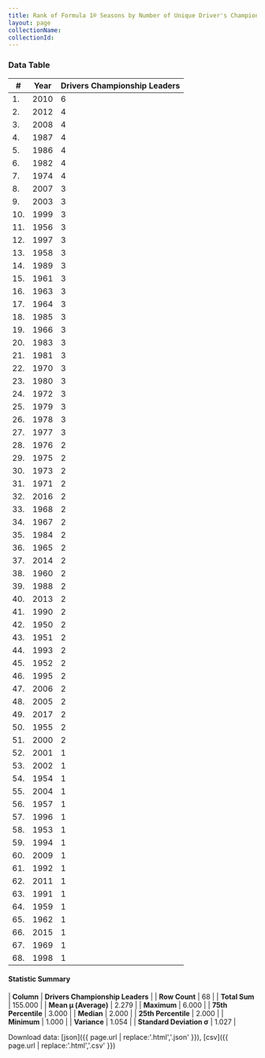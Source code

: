 ```yaml
---
title: Rank of Formula 1® Seasons by Number of Unique Driver's Championship Leaders
layout: page
collectionName: 
collectionId: 
---
```




<canvas id="chart" width="400" height="180"></canvas>
<script>
var data = {
    "datasets": [
        {
            "backgroundColor": [
                "#9C8E8D",
                "#9C8E8D",
                "#9C8E8D",
                "#9C8E8D",
                "#9C8E8D",
                "#9C8E8D",
                "#9C8E8D",
                "#9C8E8D",
                "#9C8E8D",
                "#9C8E8D",
                "#9C8E8D",
                "#9C8E8D",
                "#9C8E8D",
                "#9C8E8D",
                "#9C8E8D",
                "#9C8E8D",
                "#9C8E8D",
                "#9C8E8D",
                "#9C8E8D",
                "#9C8E8D",
                "#9C8E8D",
                "#9C8E8D",
                "#9C8E8D",
                "#9C8E8D",
                "#9C8E8D",
                "#9C8E8D",
                "#9C8E8D",
                "#9C8E8D",
                "#9C8E8D",
                "#9C8E8D",
                "#9C8E8D",
                "#9C8E8D",
                "#9C8E8D",
                "#9C8E8D",
                "#9C8E8D",
                "#9C8E8D",
                "#9C8E8D",
                "#9C8E8D",
                "#9C8E8D",
                "#9C8E8D",
                "#9C8E8D",
                "#9C8E8D",
                "#9C8E8D",
                "#9C8E8D",
                "#9C8E8D",
                "#9C8E8D",
                "#9C8E8D",
                "#9C8E8D",
                "#9C8E8D",
                "#9C8E8D",
                "#9C8E8D",
                "#9C8E8D",
                "#9C8E8D",
                "#9C8E8D",
                "#9C8E8D",
                "#9C8E8D",
                "#9C8E8D",
                "#9C8E8D",
                "#9C8E8D",
                "#9C8E8D",
                "#9C8E8D",
                "#9C8E8D",
                "#9C8E8D",
                "#9C8E8D",
                "#9C8E8D",
                "#9C8E8D",
                "#9C8E8D",
                "#9C8E8D"
            ],
            "borderColor": [
                "#1D181E",
                "#1D181E",
                "#1D181E",
                "#1D181E",
                "#1D181E",
                "#1D181E",
                "#1D181E",
                "#1D181E",
                "#1D181E",
                "#1D181E",
                "#1D181E",
                "#1D181E",
                "#1D181E",
                "#1D181E",
                "#1D181E",
                "#1D181E",
                "#1D181E",
                "#1D181E",
                "#1D181E",
                "#1D181E",
                "#1D181E",
                "#1D181E",
                "#1D181E",
                "#1D181E",
                "#1D181E",
                "#1D181E",
                "#1D181E",
                "#1D181E",
                "#1D181E",
                "#1D181E",
                "#1D181E",
                "#1D181E",
                "#1D181E",
                "#1D181E",
                "#1D181E",
                "#1D181E",
                "#1D181E",
                "#1D181E",
                "#1D181E",
                "#1D181E",
                "#1D181E",
                "#1D181E",
                "#1D181E",
                "#1D181E",
                "#1D181E",
                "#1D181E",
                "#1D181E",
                "#1D181E",
                "#1D181E",
                "#1D181E",
                "#1D181E",
                "#1D181E",
                "#1D181E",
                "#1D181E",
                "#1D181E",
                "#1D181E",
                "#1D181E",
                "#1D181E",
                "#1D181E",
                "#1D181E",
                "#1D181E",
                "#1D181E",
                "#1D181E",
                "#1D181E",
                "#1D181E",
                "#1D181E",
                "#1D181E",
                "#1D181E"
            ],
            "borderWidth": 1,
            "data": [
                6.0,
                4.0,
                4.0,
                4.0,
                4.0,
                4.0,
                4.0,
                3.0,
                3.0,
                3.0,
                3.0,
                3.0,
                3.0,
                3.0,
                3.0,
                3.0,
                3.0,
                3.0,
                3.0,
                3.0,
                3.0,
                3.0,
                3.0,
                3.0,
                3.0,
                3.0,
                3.0,
                2.0,
                2.0,
                2.0,
                2.0,
                2.0,
                2.0,
                2.0,
                2.0,
                2.0,
                2.0,
                2.0,
                2.0,
                2.0,
                2.0,
                2.0,
                2.0,
                2.0,
                2.0,
                2.0,
                2.0,
                2.0,
                2.0,
                2.0,
                2.0,
                1.0,
                1.0,
                1.0,
                1.0,
                1.0,
                1.0,
                1.0,
                1.0,
                1.0,
                1.0,
                1.0,
                1.0,
                1.0,
                1.0,
                1.0,
                1.0,
                1.0
            ],
            "label": "Drivers Championship Leaders"
        }
    ],
    "labels": [
        "2010",
        "2012",
        "2008",
        "1987",
        "1986",
        "1982",
        "1974",
        "2007",
        "2003",
        "1999",
        "1956",
        "1997",
        "1958",
        "1989",
        "1961",
        "1963",
        "1964",
        "1985",
        "1966",
        "1983",
        "1981",
        "1970",
        "1980",
        "1972",
        "1979",
        "1978",
        "1977",
        "1976",
        "1975",
        "1973",
        "1971",
        "2016",
        "1968",
        "1967",
        "1984",
        "1965",
        "2014",
        "1960",
        "1988",
        "2013",
        "1990",
        "1950",
        "1951",
        "1993",
        "1952",
        "1995",
        "2006",
        "2005",
        "2017",
        "1955",
        "2000",
        "2001",
        "2002",
        "1954",
        "2004",
        "1957",
        "1996",
        "1953",
        "1994",
        "2009",
        "1992",
        "2011",
        "1991",
        "1959",
        "1962",
        "2015",
        "1969",
        "1998"
    ]
};
var options = {
  legend: {
    display: false
  },
  scales: {
    xAxes: [{
      ticks: {
        beginAtZero: true,
        maxRotation: 180,
        display: window.innerWidth > 800
      }
    }],
    yAxes: [{
      ticks: {
        beginAtZero: true
      }
    }]
  },
  onResize: function(chart, size) {
    chart.options.scales.xAxes[0].ticks.display = size.width > 800;
  }
};
var chart = new Chart("chart", {
    data: data,
    type: 'bar',
    options: options
});
</script>



### Data Table

| # | Year | Drivers Championship Leaders |
|--|--|--|
| 1. | 2010 | 6 |
| 2. | 2012 | 4 |
| 3. | 2008 | 4 |
| 4. | 1987 | 4 |
| 5. | 1986 | 4 |
| 6. | 1982 | 4 |
| 7. | 1974 | 4 |
| 8. | 2007 | 3 |
| 9. | 2003 | 3 |
| 10. | 1999 | 3 |
| 11. | 1956 | 3 |
| 12. | 1997 | 3 |
| 13. | 1958 | 3 |
| 14. | 1989 | 3 |
| 15. | 1961 | 3 |
| 16. | 1963 | 3 |
| 17. | 1964 | 3 |
| 18. | 1985 | 3 |
| 19. | 1966 | 3 |
| 20. | 1983 | 3 |
| 21. | 1981 | 3 |
| 22. | 1970 | 3 |
| 23. | 1980 | 3 |
| 24. | 1972 | 3 |
| 25. | 1979 | 3 |
| 26. | 1978 | 3 |
| 27. | 1977 | 3 |
| 28. | 1976 | 2 |
| 29. | 1975 | 2 |
| 30. | 1973 | 2 |
| 31. | 1971 | 2 |
| 32. | 2016 | 2 |
| 33. | 1968 | 2 |
| 34. | 1967 | 2 |
| 35. | 1984 | 2 |
| 36. | 1965 | 2 |
| 37. | 2014 | 2 |
| 38. | 1960 | 2 |
| 39. | 1988 | 2 |
| 40. | 2013 | 2 |
| 41. | 1990 | 2 |
| 42. | 1950 | 2 |
| 43. | 1951 | 2 |
| 44. | 1993 | 2 |
| 45. | 1952 | 2 |
| 46. | 1995 | 2 |
| 47. | 2006 | 2 |
| 48. | 2005 | 2 |
| 49. | 2017 | 2 |
| 50. | 1955 | 2 |
| 51. | 2000 | 2 |
| 52. | 2001 | 1 |
| 53. | 2002 | 1 |
| 54. | 1954 | 1 |
| 55. | 2004 | 1 |
| 56. | 1957 | 1 |
| 57. | 1996 | 1 |
| 58. | 1953 | 1 |
| 59. | 1994 | 1 |
| 60. | 2009 | 1 |
| 61. | 1992 | 1 |
| 62. | 2011 | 1 |
| 63. | 1991 | 1 |
| 64. | 1959 | 1 |
| 65. | 1962 | 1 |
| 66. | 2015 | 1 |
| 67. | 1969 | 1 |
| 68. | 1998 | 1 |

#### Statistic Summary

| **Column** | **Drivers Championship Leaders** |
| **Row Count** | 68 |
| **Total Sum** | 155.000 |
| **Mean μ (Average)** | 2.279 |
| **Maximum** | 6.000 |
| **75th Percentile** | 3.000 |
| **Median** | 2.000 |
| **25th Percentile** | 2.000 |
| **Minimum** | 1.000 |
| **Variance** | 1.054 |
| **Standard Deviation σ** | 1.027 |

Download data: [json]({{ page.url | replace:'.html','.json' }}), [csv]({{ page.url | replace:'.html','.csv' }})
